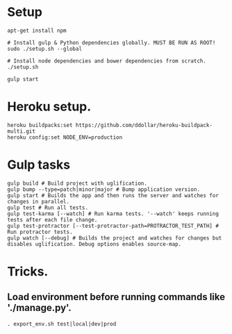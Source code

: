 # Setup

```shell
apt-get install npm

# Install gulp & Python dependencies globally. MUST BE RUN AS ROOT!
sudo ./setup.sh --global

# Install node dependencies and bower dependencies from scratch.
./setup.sh

gulp start
```

# Heroku setup.

```shell
heroku buildpacks:set https://github.com/ddollar/heroku-buildpack-multi.git
heroku config:set NODE_ENV=production
```

# Gulp tasks

```shell
gulp build # Build project with uglification.
gulp bump --type=patch|minor|major # Bump application version.
gulp start # Builds the app and then runs the server and watches for changes in parallel.
gulp test # Run all tests.
gulp test-karma [--watch] # Run karma tests. '--watch' keeps running tests after each file change.
gulp test-protractor [--test-protractor-path=PROTRACTOR_TEST_PATH] # Run protractor tests.
gulp watch [--debug] # Builds the project and watches for changes but disables uglification. Debug options enables source-map.
```

# Tricks.

## Load environment before running commands like './manage.py'.
```shell
. export_env.sh test|local|dev|prod
```

